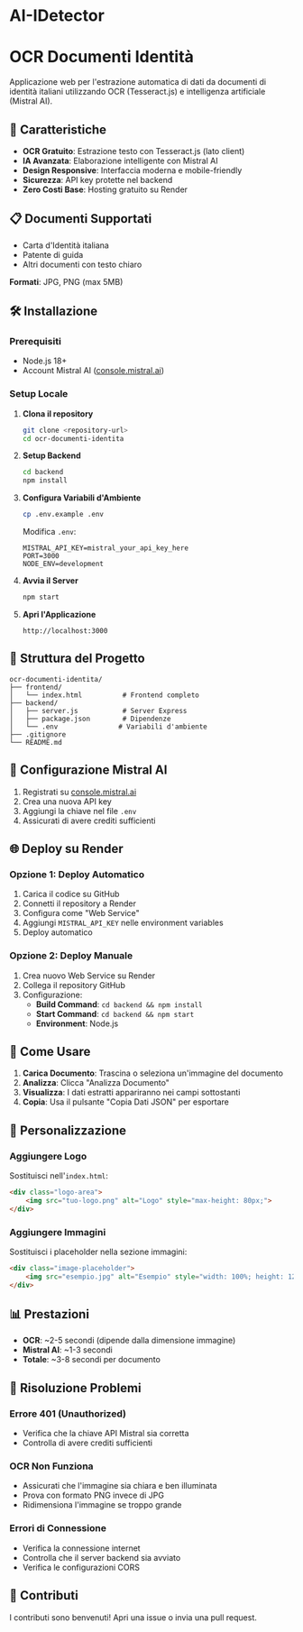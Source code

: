 # AI-IDetector
# OCR Documenti Identità

Applicazione web per l'estrazione automatica di dati da documenti di identità italiani utilizzando OCR (Tesseract.js) e intelligenza artificiale (Mistral AI).

## 🚀 Caratteristiche

- **OCR Gratuito**: Estrazione testo con Tesseract.js (lato client)
- **IA Avanzata**: Elaborazione intelligente con Mistral AI
- **Design Responsive**: Interfaccia moderna e mobile-friendly
- **Sicurezza**: API key protette nel backend
- **Zero Costi Base**: Hosting gratuito su Render

## 📋 Documenti Supportati

- Carta d'Identità italiana
- Patente di guida
- Altri documenti con testo chiaro

**Formati**: JPG, PNG (max 5MB)

## 🛠️ Installazione

### Prerequisiti
- Node.js 18+
- Account Mistral AI ([console.mistral.ai](https://console.mistral.ai))

### Setup Locale

1. **Clona il repository**
   ```bash
   git clone <repository-url>
   cd ocr-documenti-identita
   ```

2. **Setup Backend**
   ```bash
   cd backend
   npm install
   ```

3. **Configura Variabili d'Ambiente**
   ```bash
   cp .env.example .env
   ```
   
   Modifica `.env`:
   ```env
   MISTRAL_API_KEY=mistral_your_api_key_here
   PORT=3000
   NODE_ENV=development
   ```

4. **Avvia il Server**
   ```bash
   npm start
   ```

5. **Apri l'Applicazione**
   ```
   http://localhost:3000
   ```

## 📁 Struttura del Progetto

```
ocr-documenti-identita/
├── frontend/
│   └── index.html          # Frontend completo
├── backend/
│   ├── server.js           # Server Express
│   ├── package.json        # Dipendenze
│   └── .env               # Variabili d'ambiente
├── .gitignore
└── README.md
```

## 🔧 Configurazione Mistral AI

1. Registrati su [console.mistral.ai](https://console.mistral.ai)
2. Crea una nuova API key
3. Aggiungi la chiave nel file `.env`
4. Assicurati di avere crediti sufficienti

## 🌐 Deploy su Render

### Opzione 1: Deploy Automatico

1. Carica il codice su GitHub
2. Connetti il repository a Render
3. Configura come "Web Service"
4. Aggiungi `MISTRAL_API_KEY` nelle environment variables
5. Deploy automatico

### Opzione 2: Deploy Manuale

1. Crea nuovo Web Service su Render
2. Collega il repository GitHub
3. Configurazione:
   - **Build Command**: `cd backend && npm install`
   - **Start Command**: `cd backend && npm start`
   - **Environment**: Node.js

## 📖 Come Usare

1. **Carica Documento**: Trascina o seleziona un'immagine del documento
2. **Analizza**: Clicca "Analizza Documento"
3. **Visualizza**: I dati estratti appariranno nei campi sottostanti
4. **Copia**: Usa il pulsante "Copia Dati JSON" per esportare

## 🎨 Personalizzazione

### Aggiungere Logo
Sostituisci nell'`index.html`:
```html
<div class="logo-area">
    <img src="tuo-logo.png" alt="Logo" style="max-height: 80px;">
</div>
```

### Aggiungere Immagini
Sostituisci i placeholder nella sezione immagini:
```html
<div class="image-placeholder">
    <img src="esempio.jpg" alt="Esempio" style="width: 100%; height: 120px; object-fit: cover; border-radius: 8px;">
</div>
```



## 📊 Prestazioni

- **OCR**: ~2-5 secondi (dipende dalla dimensione immagine)
- **Mistral AI**: ~1-3 secondi
- **Totale**: ~3-8 secondi per documento

## 🐛 Risoluzione Problemi

### Errore 401 (Unauthorized)
- Verifica che la chiave API Mistral sia corretta
- Controlla di avere crediti sufficienti

### OCR Non Funziona
- Assicurati che l'immagine sia chiara e ben illuminata
- Prova con formato PNG invece di JPG
- Ridimensiona l'immagine se troppo grande

### Errori di Connessione
- Verifica la connessione internet
- Controlla che il server backend sia avviato
- Verifica le configurazioni CORS


## 🤝 Contributi

I contributi sono benvenuti! Apri una issue o invia una pull request.

